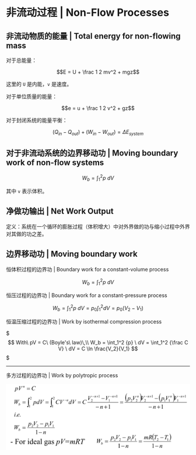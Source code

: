 # 非流动过程 | Non-Flow Processes

## 非流动物质的能量 | Total energy for non-flowing mass

对于总能量：

$$E = U + \frac 1 2 mv^2 + mgz$$

这里的 ``U`` 是内能，``v`` 是速度。

对于单位质量的能量：

$$e = u + \frac 1 2 v^2 + gz$$

对于封闭系统的能量平衡：

$$(Q_{in} - Q_{out}) + (W_{in} - W_{out}) = \Delta E_{system}$$

## 对于非流动系统的边界移动功 | Moving boundary work of non-flow systems

$$W_b = \int_1^2 {p} \ dV$$

其中 ``v`` 表示体积。

## 净做功输出 | Net Work Output

定义：系统在一个循环的膨胀过程（体积增大）中对外界做的功与缩小过程中外界对其做的功之差。

## 边界移动功 | Moving boundary work

恒体积过程的边界功 | Boundary work for a constant-volume process

$$W_b = \int_1^2 {p} \ dV$$

恒压过程的边界功 | Boundary work for a constant-pressure process

$$W_b = \int_1^2 {p} \ dV = p_0 \int_1^2 dV = p_0(V_2 - V_1)$$

恒温压缩过程的边界功 | Work by isothermal compression process

$$$
With\ pV = C\ (Boyle's\ law)\,\\
W_b = \int_1^2 {p} \ dV = \int_1^2 {\frac C V} \ dV = C \ln \frac{V_2}{V_1}
$$$

- - -

多方过程的边界功 | Work by polytropic process

![计算公式](.非流动过程/多方过程的边界功.png)